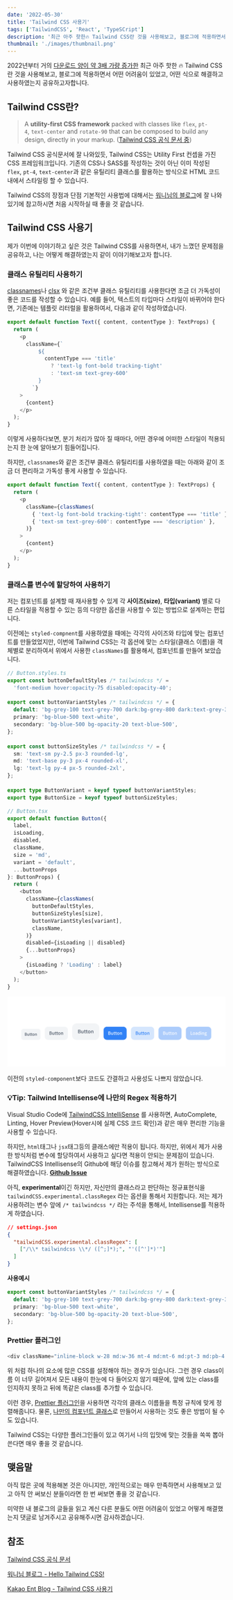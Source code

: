 ```yaml
---
date: '2022-05-30'
title: 'Tailwind CSS 사용기'
tags: ['TailwindCSS', 'React', 'TypeSCript']
description: '최근 아주 핫한🔥 Tailwind CSS란 것을 사용해보고, 블로그에 적용하면서 어떤 어려움이 있었고, 어떤 식으로 해결하고 사용하였는지 공유하고자합니다.'
thumbnail: './images/thumbnail.png'
---
```


2022년부터 거의 [다운로드 양이 약 3배 가량 증가한](https://www.npmtrends.com/tailwindcss) 최근 아주 핫한 🔥 Tailwind CSS란 것을 사용해보고, 블로그에 적용하면서 어떤 어려움이 있었고, 어떤 식으로 해결하고 사용하였는지 공유하고자합니다.

## Tailwind CSS란?

> A **utility-first CSS framework** packed with classes like `flex`, `pt-4`, `text-center` and `rotate-90` that can be composed to build any design, directly in your markup. ([Tailwind CSS 공식 문서 중](https://tailwindcss.com/))

Tailwind CSS 공식문서에 잘 나와있듯, Tailwind CSS는 Utility First 컨셉을 가진 CSS 프레임워크입니다. 기존의 CSS나 SASS를 작성하는 것이 아닌 이미 작성된 `flex`, `pt-4`, `text-center`과 같은 유틸리티 클래스를 활용하는 방식으로 HTML 코드 내에서 스타일링 할 수 있습니다.

Tailwind CSS의 장점과 단점 기본적인 사용법에 대해서는 [워니님의 블로그](https://wonny.space/writing/dev/hello-tailwind-css)에 잘 나와있기에 참고하시면 처음 시작하실 때 좋을 것 같습니다.

## Tailwind CSS 사용기

제가 이번에 이야기하고 싶은 것은 Tailwind CSS를 사용하면서, 내가 느꼈던 문제점을 공유하고, 나는 어떻게 해결하였는지 같이 이야기해보고자 합니다.

### 클래스 유틸리티 사용하기

[classnames](https://github.com/JedWatson/classnames)나 [clsx](https://github.com/lukeed/clsx) 와 같은 조건부 클래스 유틸리티를 사용한다면 조금 더 가독성이 좋은 코드를 작성할 수 있습니다. 예를 들어, 텍스트의 타입마다 스타일이 바뀌어야 한다면, 기존에는 템플릿 리터럴을 활용하여서, 다음과 같이 작성하였습니다.

```typescript
export default function Text({ content, contentType }: TextProps) {
  return (
    <p
      className={`
          ${
            contentType === 'title'
              ? 'text-lg font-bold tracking-tight'
              : 'text-sm text-grey-600'
          }
        `}
    >
      {content}
    </p>
  );
}
```

이렇게 사용하다보면, 분기 처리가 많아 질 때마다, 어떤 경우에 어떠한 스타일이 적용되는지 한 눈에 알아보기 힘들어집니다.

하지만, `classnames`와 같은 조건부 클래스 유틸리티를 사용하였을 때는 아래와 같이 조금 더 편리하고 가독성 좋게 사용할 수 있습니다.

```typescript
export default function Text({ content, contentType }: TextProps) {
  return (
    <p
      className={classNames(
        { 'text-lg font-bold tracking-tight': contentType === 'title' },
        { 'text-sm text-grey-600': contentType === 'description' },
      )}
    >
      {content}
    </p>
  );
}
```

### 클래스를 변수에 할당하여 사용하기

저는 컴포넌트를 설계할 때 재사용할 수 있게 각 **사이즈(size)**, **타입(variant)** 별로 다른 스타일을 적용할 수 있는 등의 다양한 옵션을 사용할 수 있는 방법으로 설계하는 편입니다.

이전에는 `styled-compnent`를 사용하였을 때에는 각각의 사이즈와 타입에 맞는 컴포넌트를 만들었었지만, 이번에 Tailwind CSS는 각 옵션에 맞는 스타일(클래스 이름)을 객체별로 분리하여서 위에서 사용한 `classNames`를 활용해서, 컴포넌트를 만들어 보았습니다.

```typescript
// Button.styles.ts
export const buttonDefaultStyles /* tailwindcss */ =
  'font-medium hover:opacity-75 disabled:opacity-40';

export const buttonVariantStyles /* tailwindcss */ = {
  default: 'bg-grey-100 text-grey-700 dark:bg-grey-800 dark:text-grey-300',
  primary: 'bg-blue-500 text-white',
  secondary: 'bg-blue-500 bg-opacity-20 text-blue-500',
};

export const buttonSizeStyles /* tailwindcss */ = {
  sm: 'text-sm py-2.5 px-3 rounded-lg',
  md: 'text-base py-3 px-4 rounded-xl',
  lg: 'text-lg py-4 px-5 rounded-2xl',
};

export type ButtonVariant = keyof typeof buttonVariantStyles;
export type ButtonSize = keyof typeof buttonSizeStyles;
```

```typescript
// Button.tsx
export default function Button({
  label,
  isLoading,
  disabled,
  className,
  size = 'md',
  variant = 'default',
  ...buttonProps
}: ButtonProps) {
  return (
    <button
      className={classNames(
        buttonDefaultStyles,
        buttonSizeStyles[size],
        buttonVariantStyles[variant],
        className,
      )}
      disabled={isLoading || disabled}
      {...buttonProps}
    >
      {isLoading ? 'Loading' : label}
    </button>
  );
}
```

![버튼 구현 이미지](./images/buttons.png)

이전의 `styled-component`보다 코드도 간결하고 사용성도 나쁘지 않았습니다.

### 💡Tip: Tailwind Intellisense에 나만의 Regex 적용하기

Visual Studio Code에 [TailwindCSS IntelliSense](https://marketplace.visualstudio.com/items?itemName=bradlc.vscode-tailwindcss) 를 사용하면, AutoComplete, Linting, Hover Preview(Hover시에 실제 CSS 코드 확인)과 같은 매우 편리한 기능을 사용할 수 있습니다.

하지만, `html`태그나 `jsx`태그등의 클래스에만 적용이 됩니다. 하지만, 위에서 제가 사용한 방식처럼 변수에 할당하여서 사용하고 싶다면 적용이 안되는 문제점이 있습니다. TailwindCSS Intellisense의 Github에 해당 이슈를 참고해서 제가 원하는 방식으로 해결하였습니다. [**Github Issue**](https://github.com/tailwindlabs/tailwindcss/issues/7553)

아직, **experimental**이긴 하지만, 자신만의 클래스라고 판단하는 정규표현식을 `tailwindCSS.experimental.classRegex` 라는 옵션을 통해서 지원합니다. 저는 제가 사용하려는 변수 앞에 `/* tailwindcss */` 라는 주석을 통해서, Intellisense를 적용하게 하였습니다.

```json
// settings.json
{
  "tailwindCSS.experimental.classRegex": [
    ["/\\* tailwindcss \\*/ ([^;]*);", "'([^']*)'"]
  ]
}
```

**사용예시**

```typescript
export const buttonVariantStyles /* tailwindcss */ = {
  default: 'bg-grey-100 text-grey-700 dark:bg-grey-800 dark:text-grey-300',
  primary: 'bg-blue-500 text-white',
  secondary: 'bg-blue-500 bg-opacity-20 text-blue-500',
};
```

### Prettier 플러그인

```typescript
<div className="inline-block w-28 md:w-36 mt-4 md:mt-6 md:pt-3 md:pb-4 rounded-full text-sm leading-10 md:text-base font-bold tracking-tight bg-custom-200 dark:bg-custom-600 hover:opacity-50 transition-opacity">
```

위 처럼 하나의 요소에 많은 CSS를 설정해야 하는 경우가 있습니다. 그런 경우 class이름 이 너무 길어져서 모든 내용이 한눈에 다 들어오지 않기 때문에,
앞에 있는 class를 인지하지 못하고 뒤에 똑같은 class를 추가할 수 있습니다.

이런 경우, [Prettier 플러그인](https://github.com/tailwindlabs/prettier-plugin-tailwindcss)을 사용하면 각각의 클래스 이름들을 특정 규칙에 맞게 정렬해줍니다.
물론, [나만의 컴포넌트 클래스](https://tailwindcss.com/docs/adding-custom-styles#adding-component-classes)로 만들어서 사용하는 것도 좋은 방법이 될 수도 있습니다.

Tailwind CSS는 다양한 플러그인들이 있고 여기서 나의 입맛에 맞는 것들을 쏙쏙 뽑아 쓴다면 매우 좋을 것 같습니다.

## 맺음말

아직 많은 곳에 적용해본 것은 아니지만, 개인적으로는 매우 만족하면서 사용해보고 있고 아직 안 써보신 분들이라면 한 번 써보면 좋을 것 같습니다.

미약한 내 블로그의 글들을 읽고 계신 다른 분들도 어떤 어려움이 있었고 어떻게 해결했는지 댓글로 남겨주시고 공유해주시면 감사하겠습니다.

## 참조

[Tailwind CSS 공식 문서](https://tailwindcss.com/docs)

[워니님 블로그 - Hello Tailwind CSS!](https://wonny.space/writing/dev/hello-tailwind-css)

[Kakao Ent Blog - Tailwind CSS 사용기](https://fe-developers.kakaoent.com/2022/220303-tailwind-tips/#preflight-%EC%B2%98%EB%A6%AC)
